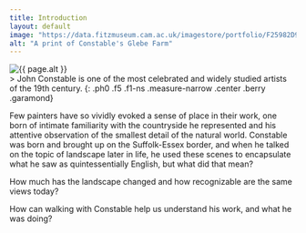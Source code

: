```yaml
---
title: Introduction
layout: default
image: "https://data.fitzmuseum.cam.ac.uk/imagestore/portfolio/F25982D9_7CB9_CFFF_028E_8BBFC531887C/588/729/mid_P_1489_R_mas.jpg"
alt: "A print of Constable's Glebe Farm"
---
```

<section class="mw5 mw7-ns center bg-light-gray pa3 ph5-ns">
<img src="{{ page.image }}" alt="{{ page.alt }}" class="w-100" />
</section>
> John Constable is one of the most celebrated and widely studied artists of the 19th century.
{: .ph0 .f5 .f1-ns .measure-narrow .center .berry .garamond}

Few painters have so vividly evoked a sense of place in their work, one born of intimate familiarity
with the countryside he represented and his attentive observation of the smallest detail of the natural world.
Constable was born and brought up on the Suffolk-Essex border, and when he talked on the topic of landscape later
in life, he used these scenes to encapsulate what he saw as quintessentially English, but what did that mean?

How much has the landscape changed and how recognizable are the same views today?

How can walking with Constable help us understand his work, and what he was doing?
